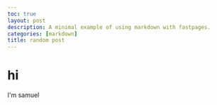 ```yaml
---
toc: true
layout: post
description: A minimal example of using markdown with fastpages.
categories: [markdown]
title: random post
---
```

# hi 
I'm samuel
